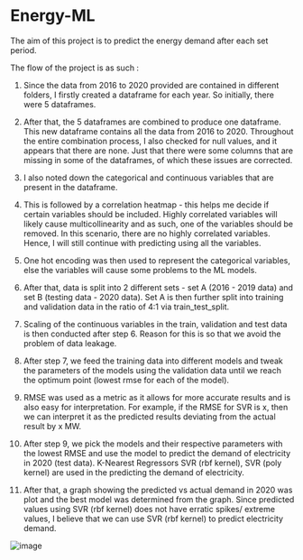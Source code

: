 # Energy-ML
The aim of this project is to predict the energy demand after each set period. 

The flow of the project is as such : 

1) Since the data from 2016 to 2020 provided are contained in different folders, I firstly created a dataframe for each year. So initially, there were 5 dataframes.

2) After that, the 5 dataframes are combined to produce one dataframe. This new dataframe contains all the data from 2016 to 2020. Throughout the entire combination process, I also checked for null values, and it appears that there are none. Just that there were some columns that are missing in some of the dataframes, of which these issues are corrected.

3) I also noted down the categorical and continuous variables that are present in the dataframe.

4) This is followed by a correlation heatmap - this helps me decide if certain variables should be included. Highly correlated variables will likely cause multicollinearity and as such, one of the variables should be removed. In this scenario, there are no highly correlated variables. Hence, I will still continue with predicting using all the variables.

5) One hot encoding was then used to represent the categorical variables, else the variables will cause some problems to the ML models.

6) After that, data is split into 2 different sets - set A (2016 - 2019 data) and set B (testing data - 2020 data). Set A is then further split into training and validation data in the ratio of 4:1 via train_test_split.

7) Scaling of the continuous variables in the train, validation and test data is then conducted after step 6. Reason for this is so that we avoid the problem of data leakage.

8) After step 7, we feed the training data into different models and tweak the parameters of the models using the validation data until we reach the optimum point (lowest rmse for each of the model).

9) RMSE was used as a metric as it allows for more accurate results and is also easy for interpretation. For example, if the RMSE for SVR is x, then we can interpret it as the predicted results deviating from the actual result by x MW.  

10) After step 9, we pick the models and their respective parameters with the lowest RMSE and use the model to predict the demand of electricity in 2020 (test data). K-Nearest Regressors SVR (rbf kernel), SVR (poly kernel) are used in the predicting the demand of electricity.

11) After that, a graph showing the predicted vs actual demand in 2020 was plot and the best model was determined from the graph. Since predicted values using SVR (rbf kernel) does not have erratic spikes/ extreme values, I believe that we can use SVR (rbf kernel) to predict electricity demand.

![image](https://user-images.githubusercontent.com/64594029/120174910-377f9f80-c238-11eb-8935-ca190b1266ee.png)
